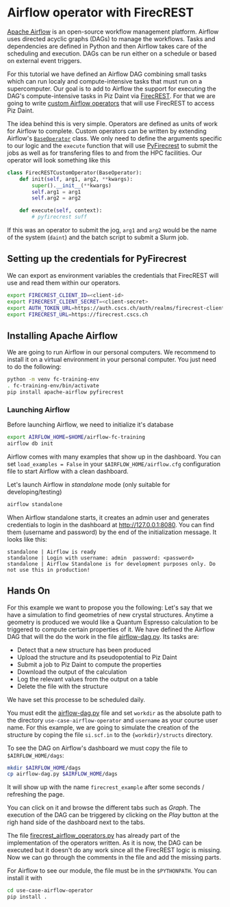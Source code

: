 # Airflow operator with FirecREST

[Apache Airflow](https://airflow.apache.org) is an open-source workflow management platform. Airflow uses directed acyclic graphs (DAGs) to manage the workflows. Tasks and dependencies are defined in Python and then Airflow takes care of the scheduling and execution. DAGs can be run either on a schedule or based on external event triggers.

For this tutorial we have defined an Airflow DAG combining small tasks which can run localy and compute-intensive tasks that must run on a supercomputer. Our goal is to add to Airflow the support for executing the DAG's compute-intensive tasks in Piz Daint via [FirecREST](https://firecrest.readthedocs.io). For that we are going to write [custom Airflow operators](https://airflow.apache.org/docs/apache-airflow/stable/howto/custom-operator.html) that will use FirecREST to access Piz Daint.

The idea behind this is very simple.
Operators are defined as units of work for Airflow to complete. Custom operators can be written by extending Airflow's [`BaseOperator`](https://airflow.apache.org/docs/apache-airflow/stable/_api/airflow/models/baseoperator/index.html#airflow.models.baseoperator.BaseOperatorMeta) class.
We only need to define the arguments specific to our logic and the `execute` function that will use [PyFirecrest](https://pyfirecrest.readthedocs.io/en/stable/) to submit the jobs as well as for transfering files to and from the HPC facilities.
Our operator will look something like this

```python
class FirecRESTCustomOperator(BaseOperator):
    def init(self, arg1, arg2, **kwargs):
        super().__init__(**kwargs)
        self.arg1 = arg1
        self.arg2 = arg2

    def execute(self, context):
        # pyfirecrest suff
```
If this was an operator to submit the jog, `arg1` and `arg2` would be the name of the system (`daint`) and the batch script to submit a Slurm job.

## Setting up the credentials for PyFirecrest

We can export as environment variables the credentials that FirecREST will use and read them within our operators.

```bash
export FIRECREST_CLIENT_ID=<client-id>
export FIRECREST_CLIENT_SECRET=<client-secret>
export AUTH_TOKEN_URL=https://auth.cscs.ch/auth/realms/firecrest-clients/protocol/openid-connect/token
export FIRECREST_URL=https://firecrest.cscs.ch
```

## Installing Apache Airflow

We are going to run Airflow in our personal computers.
We recommend to install it on a virtual environment in your personal computer.
You just need to do the following:
```bash
python -m venv fc-training-env
. fc-training-env/bin/activate
pip install apache-airflow pyfirecrest
```

### Launching Airflow

Before launching Airflow, we need to initialize it's database
```bash
export AIRFLOW_HOME=$HOME/airflow-fc-training
airflow db init
```
Airflow comes with many examples that show up in the dashboard. You can set `load_examples = False` in your `$AIRFLOW_HOME/airflow.cfg` configuration file to start Airflow with a clean dashboard.

Let's launch Airflow in *standalone* mode (only suitable for developing/testing)
```bash
airflow standalone
```

When Airflow standalone starts, it creates an admin user and generates credentials to login in the dashboard at http://127.0.0.1:8080.
You can find them (username and password) by the end of the initialization message.
It looks like this:
```
standalone | Airflow is ready
standalone | Login with username: admin  password: <password>
standalone | Airflow Standalone is for development purposes only. Do not use this in production!
```

## Hands On

For this example we want to propose you the following:
Let's say that we have a simulation to find geometries of new crystal structures.
Anytime a geometry is produced we would like a Quantum Espresso calculation to be triggered to compute certain properties of it. We have defined the Airflow DAG that will the do the work in the file [airflow-dag.py](airflow-dag.py). Its tasks are:
 - Detect that a new structure has been produced
 - Upload the structure and its pseudopotential to Piz Daint
 - Submit a job to Piz Daint to compute the properties
 - Download the output of the calculation
 - Log the relevant values from the output on a table
 - Delete the file with the structure

We have set this processe to be scheduled daily.

You must edit the [airflow-dag.py](airflow-dag.py) file and set `workdir` as the absolute path to the directory `use-case-airflow-operator` and `username` as your course user name.
For this example, we are going to simulate the creation of the structure by coping the file `si.scf.in` to the `{workdir}/structs` directory.

To see the DAG on Airflow's dashboard we must copy the file to `$AIRFLOW_HOME/dags`:
```bash
mkdir $AIRFLOW_HOME/dags
cp airflow-dag.py $AIRFLOW_HOME/dags
```
It will show up with the name `firecrest_example` after some seconds / refreshing the page.

You can click on it and browse the different tabs such as *Graph*.
The execution of the DAG can be triggered by clicking on the *Play* button at the righ hand side of the dashboard next to the tabs.

The file [firecrest_airflow_operators.py](firecrest_airflow_operators.py) has already part of the implementation of the operators written.
As it is now, the DAG can be executed but it doesn't do any work since all the FirecREST logic is missing.
Now we can go through the comments in the file and add the missing parts.

For Airflow to see our module, the file must be in the `$PYTHONPATH`. You can install it with
```bash
cd use-case-airflow-operator
pip install .
```
